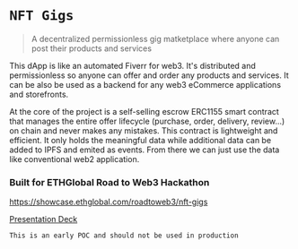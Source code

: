 # `NFT Gigs`

> A decentralized permissionless gig matketplace where anyone can post their products and services

This dApp is like an automated Fiverr for web3. It's distributed and permissionless so anyone can offer and order any products and services. It can be also be used as a backend for any web3 eCommerce applications and storefronts. 


At the core of the project is a self-selling escrow ERC1155 smart contract that manages the entire offer lifecycle (purchase, order, delivery, review...) on chain and never makes any mistakes.
This contract is lightweight and efficient. It only holds the meaningful data while additional data can be added to IPFS and emited as events. 
From there we can just use the data like conventional web2 application. 



### Built for ETHGlobal Road to Web3 Hackathon

https://showcase.ethglobal.com/roadtoweb3/nft-gigs

[Presentation Deck](https://docs.google.com/presentation/d/1MxLqdrKoWskvt8CO3vaqwaMlzbKFHCky/edit?usp=sharing&ouid=116491726126440127531&rtpof=true&sd=true)

`This is an early POC and should not be used in production`
